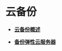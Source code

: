 # 云备份<a name="ZH-CN_TOPIC_0096304614"></a>

-   **[云备份概述](云备份概述.md)**  

-   **[备份弹性云服务器](备份弹性云服务器.md)**  


